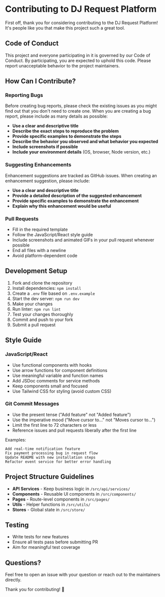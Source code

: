 # Contributing to DJ Request Platform

First off, thank you for considering contributing to the DJ Request Platform! It's people like you that make this project such a great tool.

## Code of Conduct

This project and everyone participating in it is governed by our Code of Conduct. By participating, you are expected to uphold this code. Please report unacceptable behavior to the project maintainers.

## How Can I Contribute?

### Reporting Bugs

Before creating bug reports, please check the existing issues as you might find out that you don't need to create one. When you are creating a bug report, please include as many details as possible:

* **Use a clear and descriptive title**
* **Describe the exact steps to reproduce the problem**
* **Provide specific examples to demonstrate the steps**
* **Describe the behavior you observed and what behavior you expected**
* **Include screenshots if possible**
* **Include your environment details** (OS, browser, Node version, etc.)

### Suggesting Enhancements

Enhancement suggestions are tracked as GitHub issues. When creating an enhancement suggestion, please include:

* **Use a clear and descriptive title**
* **Provide a detailed description of the suggested enhancement**
* **Provide specific examples to demonstrate the enhancement**
* **Explain why this enhancement would be useful**

### Pull Requests

* Fill in the required template
* Follow the JavaScript/React style guide
* Include screenshots and animated GIFs in your pull request whenever possible
* End all files with a newline
* Avoid platform-dependent code

## Development Setup

1. Fork and clone the repository
2. Install dependencies: `npm install`
3. Create a `.env` file based on `.env.example`
4. Start the dev server: `npm run dev`
5. Make your changes
6. Run linter: `npm run lint`
7. Test your changes thoroughly
8. Commit and push to your fork
9. Submit a pull request

## Style Guide

### JavaScript/React

* Use functional components with hooks
* Use arrow functions for component definitions
* Use meaningful variable and function names
* Add JSDoc comments for service methods
* Keep components small and focused
* Use Tailwind CSS for styling (avoid custom CSS)

### Git Commit Messages

* Use the present tense ("Add feature" not "Added feature")
* Use the imperative mood ("Move cursor to..." not "Moves cursor to...")
* Limit the first line to 72 characters or less
* Reference issues and pull requests liberally after the first line

Examples:
```
Add real-time notification feature
Fix payment processing bug in request flow
Update README with new installation steps
Refactor event service for better error handling
```

## Project Structure Guidelines

* **API Services** - Keep business logic in `/src/api/services/`
* **Components** - Reusable UI components in `/src/components/`
* **Pages** - Route-level components in `/src/pages/`
* **Utils** - Helper functions in `/src/utils/`
* **Stores** - Global state in `/src/store/`

## Testing

* Write tests for new features
* Ensure all tests pass before submitting PR
* Aim for meaningful test coverage

## Questions?

Feel free to open an issue with your question or reach out to the maintainers directly.

Thank you for contributing! 🎉

